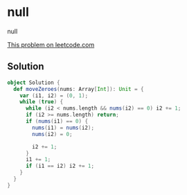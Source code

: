# null

null

[This problem on leetcode.com](https://leetcode.com/problems/move-zeroes)

## Solution

```scala
object Solution {
  def moveZeroes(nums: Array[Int]): Unit = {
    var (i1, i2) = (0, 1);
    while (true) {
      while (i2 < nums.length && nums(i2) == 0) i2 += 1;
      if (i2 >= nums.length) return;
      if (nums(i1) == 0) {
        nums(i1) = nums(i2);
        nums(i2) = 0;

        i2 += 1;
      }
      i1 += 1;
      if (i1 == i2) i2 += 1;
    }
  }
}
```
